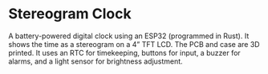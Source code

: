 
# Stereogram Clock

A battery-powered digital clock using an ESP32 (programmed in Rust).
It shows the time as a stereogram on a 4” TFT LCD.
The PCB and case are 3D printed.
It uses an RTC for timekeeping, buttons for input, a buzzer for alarms, and a light sensor for brightness adjustment.
